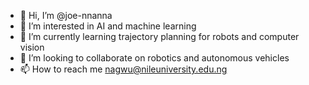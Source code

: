 - 👋 Hi, I’m @joe-nnanna
- 👀 I’m interested in AI and machine learning
- 🌱 I’m currently learning trajectory planning for robots and computer vision
- 💞️ I’m looking to collaborate on robotics and autonomous vehicles
- 📫 How to reach me nagwu@nileuniversity.edu.ng

<!---
joe-nnanna/joe-nnanna is a ✨ special ✨ repository because its `README.md` (this file) appears on your GitHub profile.
You can click the Preview link to take a look at your changes.
--->
